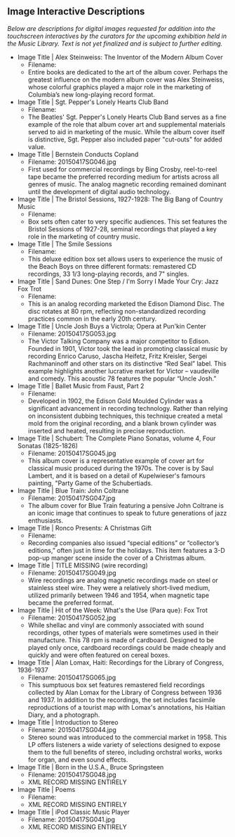 ## Image Interactive Descriptions

_Below are descriptions for digital images requested for addition into the touchscreen interactives by the curators for the 
upcoming exhibition held in the Music Library. Text is not yet finalized and is subject to further editing._

* Image Title | Alex Steinweiss: The Inventor of the Modern Album Cover
  * Filename: 
  * Entire books are dedicated to the art of the album cover. Perhaps the greatest influence on the modern album cover was Alex Steinweiss, whose colorful graphics played a major role in the marketing of Columbia’s new long-playing record format.
* Image Title | Sgt. Pepper's Lonely Hearts Club Band
  * Filename: 
  * The Beatles' Sgt. Pepper's Lonely Hearts Club Band serves as a fine example of the role that album cover art and supplemental materials served to aid in marketing of the music. While the album cover itself is distinctive, Sgt. Pepper also included paper "cut-outs" for added value.
* Image Title | Bernstein Conducts Copland
  * Filename: 20150417SG046.jpg
  * First used for commercial recordings by Bing Crosby, reel-to-reel tape became the preferred recording medium for artists across all genres of music. The analog magnetic recording remained dominant until the development of digital audio technology.
* Image Title | The Bristol Sessions, 1927-1928: The Big Bang of Country Music
  * Filename:
  * Box sets often cater to very specific audiences. This set features the Bristol Sessions of 1927-28, seminal recordings that played a key role in the marketing of country music.
* Image Title | The Smile Sessions
  * Filename:
  * This deluxe edition box set allows users to experience the music of the Beach Boys on three different formats: remastered CD recordings, 33 1/3 long-playing records, and 7" singles.
* Image Title | Sand Dunes: One Step / I'm Sorry I Made Your Cry: Jazz Fox Trot
  * Filename:
  * This is an analog recording marketed the Edison Diamond Disc. The disc rotates at 80 rpm, reflecting non-standardized recording practices common in the early 20th century.
* Image Title | Uncle Josh Buys a Victrola; Opera at Pun'kin Center
  * Filename: 20150417SG053.jpg
  * The Victor Talking Company was a major competitor to Edison. Founded in 1901, Victor took the lead in promoting classical music by recording Enrico Caruso, Jascha Heifetz, Fritz Kreisler, Sergei Rachmaninoff and other stars on its distinctive “Red Seal” label. This example highlights another lucrative market for Victor – vaudeville and comedy. This acoustic 78 features the popular “Uncle Josh.”
* Image Title | Ballet Music from Faust, Part 2
  * Filename:
  * Developed in 1902, the Edison Gold Moulded Cylinder was a significant advancement in recording technology. Rather than relying on inconsistent dubbing techniques, this technique created a metal mold from the original recording, and a blank brown cylinder was inserted and heated, resulting in precise reproduction.
* Image Title | Schubert: The Complete Piano Sonatas, volume 4, Four Sonatas (1825-1826)
  * Filename: 20150417SG045.jpg
  * This album cover is a representative example of cover art for classical music produced during the 1970s. The cover is by Saul Lambert, and it is based on a detail of Kupelwieser's famours painting, "Party Game of the Schubertiads.
* Image Title | Blue Train: John Coltrane
  * Filename: 20150417SG047.jpg
  * The album cover for Blue Train featuring a pensive John Coltrane is an iconic image that continues to speak to future generations of jazz enthusiasts.
* Image Title | Ronco Presents: A Christmas Gift
  * Filename:
  * Recording companies also issued “special editions” or “collector’s editions,” often just in time for the holidays. This item features a 3-D pop-up manger scene inside the cover of a Christmas album.
* Image Title | TITLE MISSING (wire recording)
  * Filename: 20150417SG049.jpg
  * Wire recordings are analog magnetic recordings made on steel or stainless steel wire. They were a relatively short-lived medium, utilized primarily between 1946 and 1954, when magnetic tape became the preferred format.
* Image Title | Hit of the Week: What's the Use {Para que}: Fox Trot
  * Filename: 20150417SG052.jpg
  * While shellac and vinyl are commonly associated with sound recordings, other types of materials were sometimes used in their manufacture. This 78 rpm is made of cardboard. Designed to be played only once, cardboard recordings could be made cheaply and quickly and were often featured on cereal boxes.
* Image Title | Alan Lomax, Haiti: Recordings for the Library of Congress, 1936-1937
  * Filename: 20150417SG065.jpg
  * This sumptuous box set features remastered field recordings collected by Alan Lomax for the Library of Congress between 1936 and 1937. In addition to the recordings, the set includes facsimile reproductions of a tourist map with Lomax's annotations, his Haitian Diary, and a photograph.
 * Image Title | Introduction to Stereo
   * Filename: 20150417SG044.jpg
   * Stereo sound was introduced to the commercial market in 1958. This LP offers listeners a wide variety of selections designed to expose them to the full benefits of stereo, including orchstral works, works for organ, and even sound effects.
 * Image Title | Born in the U.S.A., Bruce Springsteen
   * Filename: 20150417SG048.jpg
   * XML RECORD MISSING ENTIRELY
 * Image Title | Poems
   * Filename:
   * XML RECORD MISSING ENTIRELY
 * Image Title | iPod Classic Music Player
   * Filename: 20150417SG041.jpg
   * XML RECORD MISSING ENTIRELY
